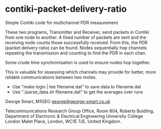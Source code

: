 contiki-packet-delivery-ratio
=============================

Simple Contiki code for multichannel PDR measurement

These two programs, Transmitter and Receiver, send packets in Contiki
from one node to another.  A fixed number of packets are sent and the
receiving node counts those successfully received. From this, the PDR
(packet delivery ratio) can be found. Nodes sequentially hop channels
repeating the transmission and counting to find the PDR in each chan.

Some crude time synchronisation is used to ensure nodes hop together.

This is valuable for assessing which channels may provide for better,
more reliable communications between two motes.

 - Use "make login | tee filename.dat" to save data to filename.dat
 - Use "./parse_data.sh filename.dat" to get the averages over runs

George Smart, M1GEO <george@george-smart.co.uk>

  Telecommunications Research Group Office, Room 804, 
  Roberts Buidling, Department of Electronic & Electrical Engineering
  University College London
  Malet Place, London, WC1E 7JE, United Kingdom.
